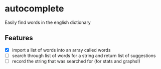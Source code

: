 # autocomplete

Easily find words in the english dictionary

## Features

+ [x] import a list of words into an array called words
+ [ ] search through list of words for a string and return list of suggestions
+ [ ] record the string that was searched for (for stats and graphs!)
